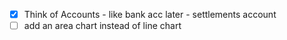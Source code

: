 - [x] Think of Accounts - like bank acc later - settlements account
- [ ] add an area chart instead of line chart